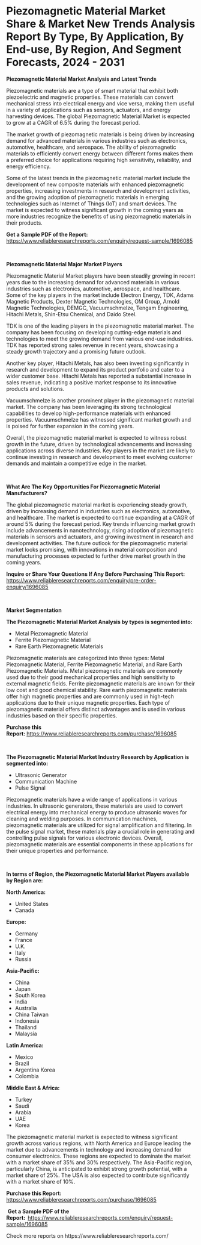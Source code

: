 <p><h1>Piezomagnetic Material Market Share & Market New Trends Analysis Report By Type, By Application, By End-use, By Region, And Segment Forecasts, 2024 - 2031</h1></p><p><strong>Piezomagnetic Material Market Analysis and Latest Trends</strong></p>
<p><p>Piezomagnetic materials are a type of smart material that exhibit both piezoelectric and magnetic properties. These materials can convert mechanical stress into electrical energy and vice versa, making them useful in a variety of applications such as sensors, actuators, and energy harvesting devices. The global Piezomagnetic Material Market is expected to grow at a CAGR of 6.5% during the forecast period.</p><p>The market growth of piezomagnetic materials is being driven by increasing demand for advanced materials in various industries such as electronics, automotive, healthcare, and aerospace. The ability of piezomagnetic materials to efficiently convert energy between different forms makes them a preferred choice for applications requiring high sensitivity, reliability, and energy efficiency. </p><p>Some of the latest trends in the piezomagnetic material market include the development of new composite materials with enhanced piezomagnetic properties, increasing investments in research and development activities, and the growing adoption of piezomagnetic materials in emerging technologies such as Internet of Things (IoT) and smart devices. The market is expected to witness significant growth in the coming years as more industries recognize the benefits of using piezomagnetic materials in their products.</p></p>
<p><strong>Get a Sample PDF of the Report:&nbsp;</strong> <a href="https://www.reliableresearchreports.com/enquiry/request-sample/1696085">https://www.reliableresearchreports.com/enquiry/request-sample/1696085</a></p>
<p>&nbsp;</p>
<p><strong>Piezomagnetic Material Major Market Players</strong></p>
<p><p>Piezomagnetic Material Market players have been steadily growing in recent years due to the increasing demand for advanced materials in various industries such as electronics, automotive, aerospace, and healthcare. Some of the key players in the market include Electron Energy, TDK, Adams Magnetic Products, Dexter Magnetic Technologies, OM Group, Arnold Magnetic Technologies, DEMGC, Vacuumschmelze, Tengam Engineering, Hitachi Metals, Shin-Etsu Chemical, and Daido Steel.</p><p>TDK is one of the leading players in the piezomagnetic material market. The company has been focusing on developing cutting-edge materials and technologies to meet the growing demand from various end-use industries. TDK has reported strong sales revenue in recent years, showcasing a steady growth trajectory and a promising future outlook.</p><p>Another key player, Hitachi Metals, has also been investing significantly in research and development to expand its product portfolio and cater to a wider customer base. Hitachi Metals has reported a substantial increase in sales revenue, indicating a positive market response to its innovative products and solutions.</p><p>Vacuumschmelze is another prominent player in the piezomagnetic material market. The company has been leveraging its strong technological capabilities to develop high-performance materials with enhanced properties. Vacuumschmelze has witnessed significant market growth and is poised for further expansion in the coming years.</p><p>Overall, the piezomagnetic material market is expected to witness robust growth in the future, driven by technological advancements and increasing applications across diverse industries. Key players in the market are likely to continue investing in research and development to meet evolving customer demands and maintain a competitive edge in the market.</p></p>
<p>&nbsp;</p>
<p><strong>What Are The Key Opportunities For Piezomagnetic Material Manufacturers?</strong></p>
<p><p>The global piezomagnetic material market is experiencing steady growth, driven by increasing demand in industries such as electronics, automotive, and healthcare. The market is expected to continue expanding at a CAGR of around 5% during the forecast period. Key trends influencing market growth include advancements in nanotechnology, rising adoption of piezomagnetic materials in sensors and actuators, and growing investment in research and development activities. The future outlook for the piezomagnetic material market looks promising, with innovations in material composition and manufacturing processes expected to further drive market growth in the coming years.</p></p>
<p><strong>Inquire or Share Your Questions If Any Before Purchasing This Report:</strong> <a href="https://www.reliableresearchreports.com/enquiry/pre-order-enquiry/1696085">https://www.reliableresearchreports.com/enquiry/pre-order-enquiry/1696085</a></p>
<p>&nbsp;</p>
<p><strong>Market Segmentation</strong></p>
<p><strong>The Piezomagnetic Material Market Analysis by types is segmented into:</strong></p>
<p><ul><li>Metal Piezomagnetic Material</li><li>Ferrite Piezomagnetic Material</li><li>Rare Earth Piezomagnetic Materials</li></ul></p>
<p><p>Piezomagnetic materials are categorized into three types: Metal Piezomagnetic Material, Ferrite Piezomagnetic Material, and Rare Earth Piezomagnetic Materials. Metal piezomagnetic materials are commonly used due to their good mechanical properties and high sensitivity to external magnetic fields. Ferrite piezomagnetic materials are known for their low cost and good chemical stability. Rare earth piezomagnetic materials offer high magnetic properties and are commonly used in high-tech applications due to their unique magnetic properties. Each type of piezomagnetic material offers distinct advantages and is used in various industries based on their specific properties.</p></p>
<p><strong>Purchase this Report:&nbsp;</strong><a href="https://www.reliableresearchreports.com/purchase/1696085">https://www.reliableresearchreports.com/purchase/1696085</a></p>
<p>&nbsp;</p>
<p><strong>The Piezomagnetic Material Market Industry Research by Application is segmented into:</strong></p>
<p><ul><li>Ultrasonic Generator</li><li>Communication Machine</li><li>Pulse Signal</li></ul></p>
<p><p>Piezomagnetic materials have a wide range of applications in various industries. In ultrasonic generators, these materials are used to convert electrical energy into mechanical energy to produce ultrasonic waves for cleaning and welding purposes. In communication machines, piezomagnetic materials are utilized for signal amplification and filtering. In the pulse signal market, these materials play a crucial role in generating and controlling pulse signals for various electronic devices. Overall, piezomagnetic materials are essential components in these applications for their unique properties and performance.</p></p>
<p>&nbsp;</p>
<p><strong>In terms of Region, the Piezomagnetic Material Market Players available by Region are:</strong></p>
<p>
    <p> <strong> North America: </strong>
        <ul>
            <li>United States</li>
            <li>Canada</li>
        </ul>
        </p> 
    <p> <strong> Europe: </strong>
        <ul>
            <li>Germany</li>
            <li>France</li>
            <li>U.K.</li>
            <li>Italy</li>
            <li>Russia</li>
        </ul>
        </p> 
    <p> <strong> Asia-Pacific: </strong>
        <ul>
            <li>China</li>
            <li>Japan</li>
            <li>South Korea</li>
            <li>India</li>
            <li>Australia</li>
            <li>China Taiwan</li>
            <li>Indonesia</li>
            <li>Thailand</li>
            <li>Malaysia</li>
        </ul>
        </p> 
    <p> <strong> Latin America: </strong>
        <ul>
            <li>Mexico</li>
            <li>Brazil</li>
            <li>Argentina Korea</li>
            <li>Colombia</li>
        </ul>
        </p> 
    <p> <strong> Middle East & Africa: </strong>
        <ul>
            <li>Turkey</li>
            <li>Saudi</li>
            <li>Arabia</li>
            <li>UAE</li>
            <li>Korea</li>
        </ul>
    </p>
    </p>
<p><p>The piezomagnetic material market is expected to witness significant growth across various regions, with North America and Europe leading the market due to advancements in technology and increasing demand for consumer electronics. These regions are expected to dominate the market with a market share of 35% and 30% respectively. The Asia-Pacific region, particularly China, is anticipated to exhibit strong growth potential, with a market share of 25%. The USA is also expected to contribute significantly with a market share of 10%.</p></p>
<p><strong>Purchase this Report: </strong><a href="https://www.reliableresearchreports.com/purchase/1696085">https://www.reliableresearchreports.com/purchase/1696085</a></p>
<p>&nbsp;<strong>Get a Sample PDF of the Report:&nbsp;&nbsp;</strong><a href="https://www.reliableresearchreports.com/enquiry/request-sample/1696085">https://www.reliableresearchreports.com/enquiry/request-sample/1696085</a></p>
<p><strong></strong></p>
<p>Check more reports on https://www.reliableresearchreports.com/</p>